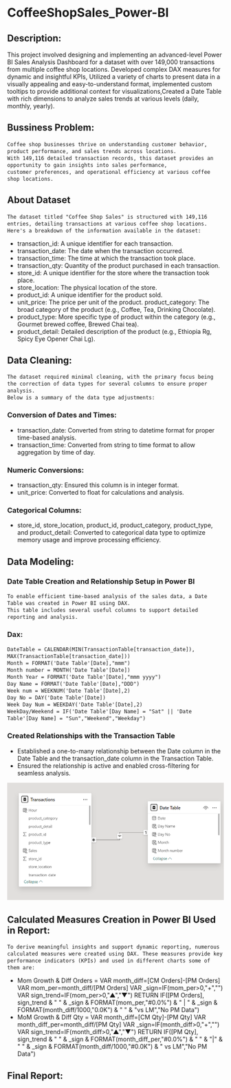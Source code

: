 # CoffeeShopSales_Power-BI
## Description:
   This project involved designing and implementing an advanced-level Power BI Sales Analysis Dashboard for a dataset with over 149,000 transactions from multiple coffee shop locations. Developed complex DAX measures for dynamic and insightful KPIs, Utilized a variety of charts to present data in a visually appealing and easy-to-understand format, implemented custom tooltips to provide additional context for visualizations,Created a Date Table with rich dimensions to analyze sales trends at various levels (daily, monthly, yearly).
## Bussiness Problem:
    Coffee shop businesses thrive on understanding customer behavior, product performance, and sales trends across locations. 
    With 149,116 detailed transaction records, this dataset provides an opportunity to gain insights into sales performance, 
    customer preferences, and operational efficiency at various coffee shop locations.
## About Dataset
    The dataset titled "Coffee Shop Sales" is structured with 149,116 entries, detailing transactions at various coffee shop locations.
    Here's a breakdown of the information available in the dataset:
- 	transaction_id: A unique identifier for each transaction.
- 	transaction_date: The date when the transaction occurred.
- 	transaction_time: The time at which the transaction took place.
- 	transaction_qty: Quantity of the product purchased in each transaction.
- 	store_id: A unique identifier for the store where the transaction took place.
- 	store_location: The physical location of the store.
- 	product_id: A unique identifier for the product sold.
- 	unit_price: The price per unit of the product.
   	product_category: The broad category of the product (e.g., Coffee, Tea, Drinking Chocolate).
- 	product_type: More specific type of product within the category (e.g., Gourmet brewed coffee, Brewed Chai tea).
- 	product_detail: Detailed description of the product (e.g., Ethiopia Rg, Spicy Eye Opener Chai Lg).
## Data Cleaning:
    The dataset required minimal cleaning, with the primary focus being the correction of data types for several columns to ensure proper analysis.
    Below is a summary of the data type adjustments:
### Conversion of Dates and Times:
-    transaction_date: Converted from string to datetime format for proper time-based analysis.
-    transaction_time: Converted from string to time format to allow aggregation by time of day.
### Numeric Conversions:
-   transaction_qty: Ensured this column is in integer format.
-   unit_price: Converted to float for calculations and analysis.
### Categorical Columns:
-   store_id, store_location, product_id, product_category, product_type, and product_detail: Converted to categorical data type to optimize memory usage and improve processing efficiency.
## Data Modeling:
### Date Table Creation and Relationship Setup in Power BI
    To enable efficient time-based analysis of the sales data, a Date Table was created in Power BI using DAX. 
    This table includes several useful columns to support detailed reporting and analysis.
### Dax:
    DateTable = CALENDAR(MIN(TransactionTable[transaction_date]), MAX(TransactionTable[transaction_date]))
    Month = FORMAT('Date Table'[Date],"mmm")
    Month number = MONTH('Date Table'[Date])
    Month Year = FORMAT('Date Table'[Date],"mmm yyyy")
    Day Name = FORMAT('Date Table'[Date],"DDD")
    Week num = WEEKNUM('Date Table'[Date],2)
    Day No = DAY('Date Table'[Date])
    Week Day Num = WEEKDAY('Date Table'[Date],2)
    WeekDay/Weekend = IF('Date Table'[Day Name] = "Sat" || 'Date Table'[Day Name] = "Sun","Weekend","Weekday")
### Created Relationships with the Transaction Table
-   Established a one-to-many relationship between the Date column in the Date Table and the transaction_date column in the Transaction Table.
-   Ensured the relationship is active and enabled cross-filtering for seamless analysis.

![](https://github.com/BhavanaBalasa/CoffeeShopSales_Power-BI/blob/main/PowerBI%20Model.png)

## Calculated Measures Creation in Power BI Used in Report:
    To derive meaningful insights and support dynamic reporting, numerous calculated measures were created using DAX. These measures provide key performance indicators (KPIs) and used in different charts some of them are:
-  Mom Growth & Diff Orders = 
    VAR month_diff=[CM Orders]-[PM Orders]
    VAR mom_per=month_diff/[PM Orders]
    VAR _sign=IF(mom_per>0,"+","")
    VAR sign_trend=IF(mom_per>0,"▲","▼")
    RETURN
    IF([PM Orders],
    sign_trend & " " & _sign & FORMAT(mom_per,"#0.0%") & " | " & _sign & FORMAT(month_diff/1000,"0.0K") & " " & "vs LM","No PM Data")
-  MoM Growth & Diff Qty = 
    VAR month_diff=[CM Qty]-[PM Qty]
    VAR month_diff_per=month_diff/[PM Qty]
    VAR _sign=IF(month_diff>0,"+","")
    VAR sign_trend=IF(month_diff>0,"▲","▼")
    RETURN
    IF([PM Qty],
    sign_trend & " " & _sign & FORMAT(month_diff_per,"#0.0%") & " " & "|" & " " & _sign & FORMAT(month_diff/1000,"#0.0K") & " vs LM","No PM Data")
## Final Report:

![]()
